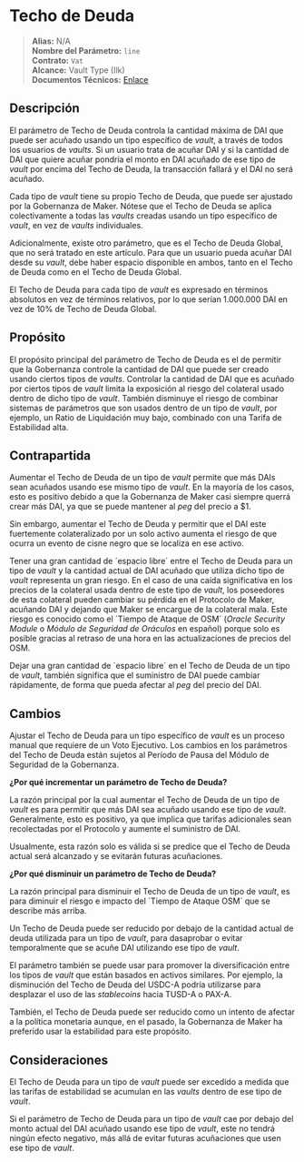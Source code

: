 # Techo de Deuda

>**Alias:** N/A  
>**Nombre del Parámetro:** `line`  
>**Contrato:** `Vat`  
>**Alcance:** Vault Type (Ilk)  
>**Documentos Técnicos:** [Enlace](https://docs.makerdao.com/smart-contract-modules/core-module/vat-detailed-documentation)  

## Descripción

El parámetro de Techo de Deuda controla la cantidad máxima de DAI que puede ser acuñado usando un tipo específico de _vault_, a través de todos los usuarios de _vaults_. Si un usuario trata de acuñar DAI y si la cantidad de DAI que quiere acuñar pondría el monto en DAI acuñado de ese tipo de _vault_ por encima del Techo de Deuda, la transacción fallará y el DAI no será acuñado.

Cada tipo de _vault_ tiene su propio Techo de Deuda, que puede ser ajustado por la Gobernanza de Maker. Nótese que el Techo de Deuda se aplica colectivamente a todas las _vaults_ creadas usando un tipo específico de _vault_, en vez de _vaults_ individuales.

Adicionalmente, existe otro parámetro, que es el Techo de Deuda Global, que no será tratado en este artículo. Para que un usuario pueda acuñar DAI desde su _vault_, debe haber espacio disponible en ambos, tanto en el Techo de Deuda como en el Techo de Deuda Global.

El Techo de Deuda para cada tipo de _vault_ es expresado en términos absolutos en vez de términos relativos, por lo que serían 1.000.000 DAI en vez de 10% de Techo de Deuda Global.  

## Propósito

El propósito principal del parámetro de Techo de Deuda es el de permitir que la Gobernanza controle la cantidad de DAI que puede ser creado usando ciertos tipos de _vaults_. Controlar la cantidad de DAI que es acuñado por ciertos tipos de _vault_ limita la exposición al riesgo del colateral usado dentro de dicho tipo de _vault_. También disminuye el riesgo de combinar sistemas de parámetros que son usados dentro de un tipo de _vault_, por ejemplo, un Ratio de Liquidación muy bajo, combinado con una Tarifa de Estabilidad alta.

## Contrapartida

Aumentar el Techo de Deuda de un tipo de _vault_ permite que más DAIs sean acuñados usando ese mismo tipo de _vault_. En la mayoría de los casos, esto es positivo debido a que la Gobernanza de Maker casi siempre querrá crear más DAI, ya que se puede mantener al _peg_ del precio a $1.

Sin embargo, aumentar el Techo de Deuda y permitir que el DAI este fuertemente colateralizado por un solo activo aumenta el riesgo de que ocurra un evento de  cisne negro que se localiza en ese activo.  

Tener una gran cantidad de ´espacio libre´ entre el Techo de Deuda para un tipo de _vault_ y la cantidad actual de DAI acuñado que utiliza dicho tipo de _vault_ representa un gran riesgo. En el caso de una caída significativa en los precios de la colateral usada dentro de este tipo de _vault_, los poseedores de esta colateral pueden cambiar su pérdida en el Protocolo de Maker, acuñando DAI y dejando que Maker se encargue de la colateral mala. Este riesgo es conocido como el ´Tiempo de Ataque de OSM´ (_Oracle Security Module_ o _Módulo de Seguridad de Oráculos_ en español) porque solo es posible gracias al retraso de una hora en las actualizaciones de precios del OSM.

Dejar una gran cantidad de ´espacio libre´ en el Techo de Deuda de un tipo de _vault_, también significa que el suministro de DAI puede cambiar rápidamente, de forma que pueda afectar al _peg_ del precio del DAI.

## Cambios

Ajustar el Techo de Deuda para un tipo específico de _vault_ es un proceso manual que requiere de un Voto Ejecutivo. Los cambios en los parámetros del Techo de Deuda están sujetos al Período de Pausa del Módulo de Seguridad de la Gobernanza.

**¿Por qué incrementar un parámetro de Techo de Deuda?**

La razón principal por la cual aumentar el Techo de Deuda de un tipo de _vault_ es para permitir que más DAI sea acuñado usando ese tipo de _vault_. Generalmente, esto es positivo, ya que implica que tarifas adicionales sean recolectadas por el Protocolo y aumente el suministro de DAI.

Usualmente, esta razón solo es válida si se predice que el Techo de Deuda actual será alcanzado y se evitarán futuras acuñaciones.

**¿Por qué disminuir un parámetro de Techo de Deuda?**

La razón principal para disminuir el Techo de Deuda de un tipo de _vault_, es para diminuir el riesgo e impacto del ´Tiempo de Ataque OSM´ que se describe más arriba.

Un Techo de Deuda puede ser reducido por debajo de la cantidad actual de deuda utilizada para un tipo de _vault_, para dasaprobar o evitar temporalmente que se acuñe DAI utilizando ese tipo de _vault_.  

El parámetro también se puede usar para promover la diversificación entre los tipos de _vault_ que están basados en activos similares. Por ejemplo, la disminución del Techo de Deuda del USDC-A podría utilizarse para desplazar el uso de las _stablecoins_ hacia TUSD-A o PAX-A.

También, el Techo de Deuda puede ser reducido como un intento de afectar a la política monetaria aunque, en el pasado, la Gobernanza de Maker ha preferido usar la estabilidad para este propósito.

## Consideraciones

El Techo de Deuda para un tipo de _vault_ puede ser excedido a medida que las tarifas de estabilidad se acumulan en las _vaults_ dentro de ese tipo de _vault_.

Si el parámetro de Techo de Deuda para un tipo de _vault_ cae por debajo del monto actual del DAI acuñado usando ese tipo de _vault_, este no tendrá ningún efecto negativo, más allá de evitar futuras acuñaciones que usen ese tipo de _vault_.

